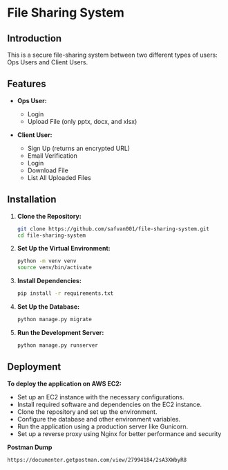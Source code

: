 # File Sharing System

## Introduction

This is a secure file-sharing system between two different types of users: Ops Users and Client Users.

## Features

- **Ops User:**
  - Login
  - Upload File (only pptx, docx, and xlsx)

- **Client User:**
  - Sign Up (returns an encrypted URL)
  - Email Verification
  - Login
  - Download File
  - List All Uploaded Files

## Installation

1. **Clone the Repository:**
   ```bash
   git clone https://github.com/safvan001/file-sharing-system.git
   cd file-sharing-system
2. **Set Up the Virtual Environment:**
   ```bash
   python -m venv venv
   source venv/bin/activate
3. **Install Dependencies:**
   ```bash
   pip install -r requirements.txt
4. **Set Up the Database:**
   ```bash
   python manage.py migrate
5. **Run the Development Server:**
   ```bash
   python manage.py runserver

## Deployment
**To deploy the application on AWS EC2:**
  - Set up an EC2 instance with the necessary configurations.
  - Install required software and dependencies on the EC2 instance.
  - Clone the repository and set up the environment.
  - Configure the database and other environment variables.
  - Run the application using a production server like Gunicorn.
  - Set up a reverse proxy using Nginx for better performance and security

**Postman Dump**
  ```bash
  https://documenter.getpostman.com/view/27994184/2sA3XWbyR8



   

   
   
